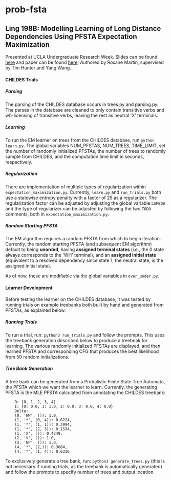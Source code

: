 # prob-fsta

## Ling 198B: Modelling Learning of Long Distance Dependencies Using PFSTA Expectation Maximization

Presented at UCLA Undergraduate Research Week. 
Slides can be found [here](CL_slides.pptx) and paper can be found [here](Long_Distance_Wh-Dependency.pdf). Authored by Roxane Martin, supervised by Tim Hunter and Yang Wang.


#### CHILDES Trials

##### Parsing
The parsing of the CHILDES database occurs in trees.py and parsing.py. The parses in the database are cleaned to only contain transitive verbs and wh-licensing of transitive verbs, leaving the rest as neutral 'X' terminals.

##### Learning
To run the EM learner on trees from the CHILDES database, run ```python learn.py```. The global variables NUM_PFSTAS, NUM_TREES, TIME_LIMIT, set the number of randomly initialized PFSTAs, the number of trees to randomly sample from CHILDES, and the computation time limit in seconds, respectively.

##### Regularization
There are implementation of multiple types of regularization within  ```expectation_maximization.py```. Currently, ```learn.py``` and ```run_trials.py``` both use a statewise entropy penalty with a factor of 25 as a regularizer. The regularization factor can be adjusted by adjusting the global variable ```LAMBDA``` and the type of regularizer can be adjusted by following the two ```TODO``` comments, both in ```expectation_maximization.py```.


##### Random Starting PFSTA
The EM algorithm requires a random PFSTA from which to begin iteration. Currently, the random starting PFSTA (and subsequent EM algorithm) default to being **unorded**, having **assigned terminal states** (i.e., the 0 state always corresponds to the 'WH' terminal), and an **assigned initial state** (equivalent to a resolved dependency since state 1, the neutral state, is the assigned initial state). 

As of now, these are modifiable via the global variables in ```over_under.py```.

#### Learner Development
Before testing the learner on the CHILDES database, it was tested by running trials on example treebanks both built by hand and generated from PFSTAs, as explained below.


##### Running Trials
To run a trial, run: ```python3 run_trials.py``` and follow the prompts. This uses the treebank generation described below to produce a treebnak for learning.  The various randomly initialized PFSTAs are displayed, and then learned PFSTA and corresponding CFG that produces the best likelihood from 50 random initializations.

##### Tree Bank Generation
A tree bank can be generated from a  Probalistic Finite State Tree Automata, the PFSTA which we want the learner to learn.
Currently, the generating PFSTA is the MLE PFSTA calculated from annotating the CHILDES treebank: 
```
    Q: [0, 1, 2, 3, 4]
    I: {0: 0.0, 1: 1.0, 2: 0.0, 3: 0.0, 4: 0.0}
    Delta:
    (0, 'WH', ()): 1.0,
    (1, '*', (0, 4)): 0.0224,
    (1, '*', (1, 1)): 0.3994,
    (1, '*', (2, 3)): 0.1534,
    (1, 'X', ()): 0.4249,
    (2, 'V', ()): 1.0,
    (3, 'NP', ()): 1.0,
    (4, '*', (2,)): 0.3684,
    (4, '*', (1, 4)): 0.6316                                 
```
To exclusively generate a tree bank, run: ```python3 generate_trees.py``` (this is not necessary if running trials, as the treebank is automatically generated) and follow the prompts to specify number of trees and output location. 


